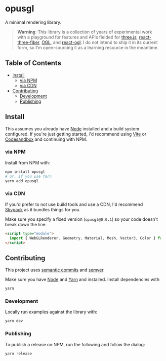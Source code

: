 # opusgl

A minimal rendering library.

> **Warning**: This library is a collection of years of experimental work with a playground for features and APIs fielded for [three.js](https://github.com/mrdoob/three.js), [react-three-fiber](https://github.com/pmndrs/react-three-fiber), [OGL](https://github.com/oframe/ogl), and [react-ogl](https://github.com/pmndrs/react-ogl). I do not intend to ship it in its current form, so I'm open-sourcing it as a learning resource in the meantime.

## Table of Contents

- [Install](#install)
  - [via NPM](#via-npm)
  - [via CDN](#via-cdn)
- [Contributing](#contributing)
  - [Development](#development)
  - [Publishing](#publishing)

## Install

This assumes you already have [Node](https://nodejs.org) installed and a build system configured. If you're just getting started, I'd recommend using [Vite](https://vitejs.dev) or [Codesandbox](https://codesandbox.io) and continuing with NPM.

### via NPM

Install from NPM with:

```bash
npm install opusgl
# or, if you use Yarn
yarn add opusgl
```

### via CDN

If you'd prefer to not use build tools and use a CDN, I'd recommend [Skypack](https://skypack.dev) as it bundles things for you.

Make sure you specify a fixed version (`opusgl@0.0.1`) so your code doesn't break down the line.

```html
<script type="module">
  import { WebGLRenderer, Geometry, Material, Mesh, Vector3, Color } from 'https://cdn.skypack.dev/opusgl'
</script>
```

## Contributing

This project uses [semantic commits](https://conventionalcommits.org) and [semver](https://semver.org).

Make sure you have [Node](https://nodejs.org) and [Yarn](https://yarnpkg.com) and installed. Install dependencies with:

```bash
yarn
```

### Development

Locally run examples against the library with:

```bash
yarn dev
```

### Publishing

To publish a release on NPM, run the following and follow the dialog:

```bash
yarn release
```
